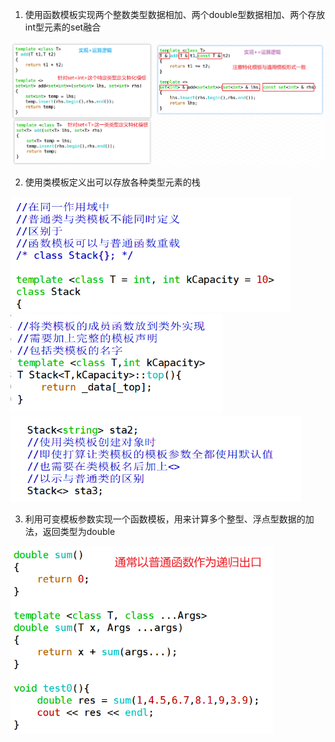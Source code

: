 1. 使用函数模板实现两个整数类型数据相加、两个double型数据相加、两个存放int型元素的set融合

![image-20240621120050344](day16作业.assets/image-20240621120050344.png)





2. 使用类模板定义出可以存放各种类型元素的栈

<img src="day16作业.assets/image-20240621120233970.png" alt="image-20240621120233970" style="zoom:67%;" />



<img src="day16作业.assets/image-20240621120249899.png" alt="image-20240621120249899" style="zoom:67%;" />



<img src="day16作业.assets/image-20240621120423270.png" alt="image-20240621120423270" style="zoom: 67%;" />



3. 利用可变模板参数实现一个函数模板，用来计算多个整型、浮点型数据的加法，返回类型为double

<img src="day16作业.assets/image-20240621120547440.png" alt="image-20240621120547440" style="zoom:67%;" />





